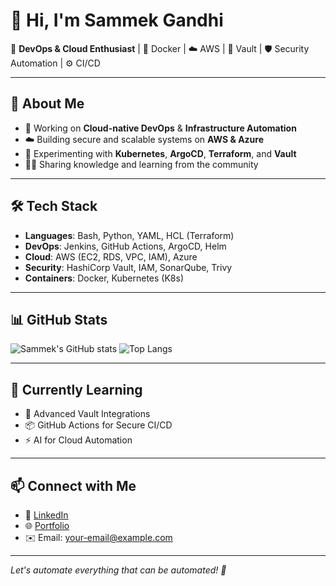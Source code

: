 # 👋 Hi, I'm Sammek Gandhi

🎯 **DevOps & Cloud Enthusiast** | 🐳 Docker | ☁️ AWS | 🔐 Vault | 🛡️ Security Automation | ⚙️ CI/CD

---

## 🚀 About Me
- 🔧 Working on **Cloud-native DevOps** & **Infrastructure Automation**
- ☁️ Building secure and scalable systems on **AWS & Azure**
- 🧪 Experimenting with **Kubernetes**, **ArgoCD**, **Terraform**, and **Vault**
- 👨‍🏫 Sharing knowledge and learning from the community

---

## 🛠️ Tech Stack
- **Languages**: Bash, Python, YAML, HCL (Terraform)
- **DevOps**: Jenkins, GitHub Actions, ArgoCD, Helm
- **Cloud**: AWS (EC2, RDS, VPC, IAM), Azure
- **Security**: HashiCorp Vault, IAM, SonarQube, Trivy
- **Containers**: Docker, Kubernetes (K8s)

---

## 📊 GitHub Stats

![Sammek's GitHub stats](https://github-readme-stats.vercel.app/api?username=sammekgandhi&show_icons=true&theme=tokyonight)
![Top Langs](https://github-readme-stats.vercel.app/api/top-langs/?username=sammekgandhi&layout=compact&theme=tokyonight)

---

## 🌱 Currently Learning
- 🔐 Advanced Vault Integrations
- 📦 GitHub Actions for Secure CI/CD
- ⚡ AI for Cloud Automation

---

## 📫 Connect with Me
- 💼 [LinkedIn](https://linkedin.com/in/your-link)
- 🌐 [Portfolio](https://yourwebsite.com)
- ✉️ Email: your-email@example.com

---

*Let's automate everything that can be automated! 🚀*
